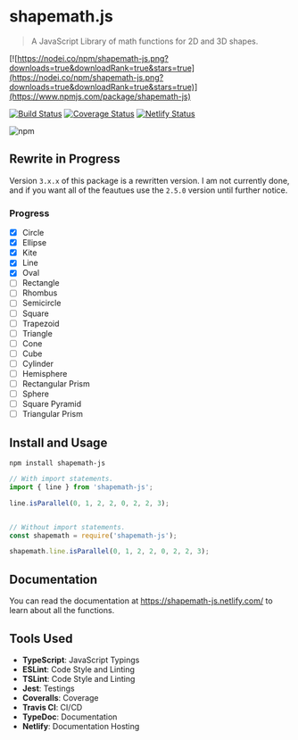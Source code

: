 # shapemath.js
> A JavaScript Library of math functions for 2D and 3D shapes.

[![https://nodei.co/npm/shapemath-js.png?downloads=true&downloadRank=true&stars=true](https://nodei.co/npm/shapemath-js.png?downloads=true&downloadRank=true&stars=true)](https://www.npmjs.com/package/shapemath-js)

[![Build Status](https://travis-ci.com/hparcells/shapemath-js.svg?branch=master)](https://travis-ci.com/hparcells/shapemath-js)
[![Coverage Status](https://coveralls.io/repos/github/hparcells/shapemath-js/badge.svg?branch=master)](https://coveralls.io/github/hparcells/shapemath-js?branch=master)
[![Netlify Status](https://api.netlify.com/api/v1/badges/72d9e4b5-02fa-4dfc-b314-616468bc9821/deploy-status)](https://app.netlify.com/sites/shapemath-js/deploys)

![npm](https://img.shields.io/npm/dm/shapemath-js)

## Rewrite in Progress
Version `3.x.x` of this package is a rewritten version. I am not currently done, and if you want all of the feautues use the `2.5.0` version until further notice.

### Progress
- [x] Circle
- [x] Ellipse
- [x] Kite
- [x] Line
- [x] Oval
- [ ] Rectangle
- [ ] Rhombus
- [ ] Semicircle
- [ ] Square
- [ ] Trapezoid
- [ ] Triangle
- [ ] Cone
- [ ] Cube
- [ ] Cylinder
- [ ] Hemisphere
- [ ] Rectangular Prism
- [ ] Sphere
- [ ] Square Pyramid
- [ ] Triangular Prism

## Install and Usage
```
npm install shapemath-js
```

```js
// With import statements.
import { line } from 'shapemath-js';

line.isParallel(0, 1, 2, 2, 0, 2, 2, 3);


// Without import statements.
const shapemath = require('shapemath-js');

shapemath.line.isParallel(0, 1, 2, 2, 0, 2, 2, 3);
```

## Documentation
You can read the documentation at https://shapemath-js.netlify.com/ to learn about all the functions.

## Tools Used
- **TypeScript**: JavaScript Typings
- **ESLint**: Code Style and Linting
- **TSLint**: Code Style and Linting
- **Jest**: Testings
- **Coveralls**: Coverage
- **Travis CI**: CI/CD
- **TypeDoc**: Documentation
- **Netlify**: Documentation Hosting
